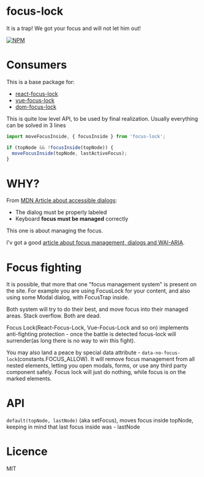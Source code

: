 # focus-lock
It is a trap! We got your focus and will not let him out!

[![NPM](https://nodei.co/npm/focus-lock.png?downloads=true&stars=true)](https://nodei.co/npm/react-focus-lock/)

# Consumers

This is a base package for:
  - [react-focus-lock](https://github.com/theKashey/react-focus-lock)
  - [vue-focus-lock](https://github.com/theKashey/vue-focus-lock)
  - [dom-focus-lock](https://github.com/theKashey/dom-focus-lock)

This is quite low level API, to be used by final realization. Usually everything
can be solved in 3 lines
```js
import moveFocusInside, { focusInside } from 'focus-lock';

if (topNode && !focusInside(topNode)) {
  moveFocusInside(topNode, lastActiveFocus);
}
```

# WHY?
From [MDN Article about accessible dialogs](https://developer.mozilla.org/en-US/docs/Web/Accessibility/ARIA/ARIA_Techniques/Using_the_dialog_role):
 - The dialog must be properly labeled
 - Keyboard __focus must be managed__ correctly
 
This one is about managing the focus.

I'v got a good [article about focus management, dialogs and  WAI-ARIA](https://medium.com/@antonkorzunov/its-a-focus-trap-699a04d66fb5).    

# Focus fighting
It is possible, that more that one "focus management system" is present on the site.
For example you are using FocusLock for your content, and also using some
Modal dialog, with FocusTrap inside.

Both system will try to do their best, and move focus into their managed areas.
Stack overflow. Both are dead.

Focus Lock(React-Focus-Lock, Vue-Focus-Lock and so on) implements anti-fighting
protection - once the battle is detected focus-lock will surrender(as long there is no way to win this fight).

You may also land a peace by special data attribute - `data-no-focus-lock`(constants.FOCUS_ALLOW). It will
remove focus management from all nested elements, letting you open modals, forms, or 
use any third party component safely. Focus lock will just do nothing, while focus is on the marked elements. 

# API

`default(topNode, lastNode)` (aka setFocus), moves focus inside topNode, keeping in mind that last focus inside was - lastNode
 
# Licence
 MIT
 
 
